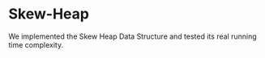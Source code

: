 # Skew-Heap
We implemented the Skew Heap Data Structure and tested its real running time complexity.

